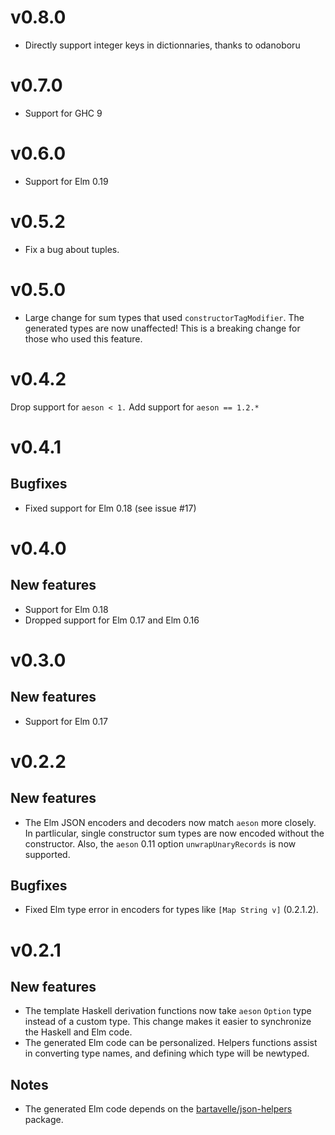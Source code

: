 # v0.8.0

 * Directly support integer keys in dictionnaries, thanks to odanoboru

# v0.7.0

 * Support for GHC 9

# v0.6.0

 * Support for Elm 0.19

# v0.5.2

 * Fix a bug about tuples.

# v0.5.0

 * Large change for sum types that used `constructorTagModifier`. The generated types are now unaffected! This is a breaking change for those who used this feature.

# v0.4.2

Drop support for `aeson < 1.`
Add support for `aeson == 1.2.*`

# v0.4.1

## Bugfixes
 * Fixed support for Elm 0.18 (see issue #17)

# v0.4.0
## New features
 * Support for Elm 0.18
 * Dropped support for Elm 0.17 and Elm 0.16

# v0.3.0
## New features
 * Support for Elm 0.17

# v0.2.2

## New features
 * The Elm JSON encoders and decoders now match `aeson` more closely. In partlicular, single constructor sum types are now encoded without
   the constructor. Also, the `aeson` 0.11 option `unwrapUnaryRecords` is now supported.

## Bugfixes
 * Fixed Elm type error in encoders for types like `[Map String v]` (0.2.1.2).

# v0.2.1

## New features

 * The template Haskell derivation functions now take `aeson` `Option` type instead of a custom type.
 This change makes it easier to synchronize the Haskell and Elm code.
 * The generated Elm code can be personalized. Helpers functions assist in converting type names, and defining which type will be newtyped.

## Notes

 * The generated Elm code depends on the [bartavelle/json-helpers](http://package.elm-lang.org/packages/bartavelle/json-helpers/1.1.0/) package.
